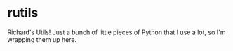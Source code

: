 # rutils
Richard's Utils! Just a bunch of little pieces of Python that I use a lot, so I'm wrapping them up here.
